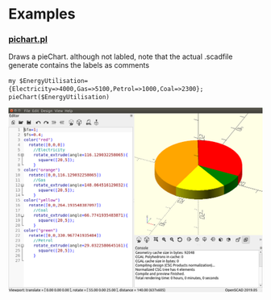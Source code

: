 # Examples

### [pichart.pl](https://github.com/saiftynet/SCAD/blob/main/Examples/piechart.pl)
Draws a pieChart.  although not labled, note that the actual
.scadfile generate contains the labels as comments
```
my $EnergyUtilisation={Electricity=>4000,Gas=>5100,Petrol=>1000,Coal=>2300};
pieChart($EnergyUtilisation)
```


![image](https://github.com/saiftynet/dummyrepo/blob/main/SCAD/pichart.png?raw=true)

